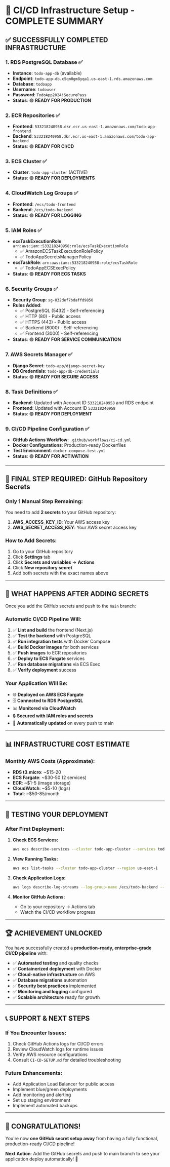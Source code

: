 # 🎉 CI/CD Infrastructure Setup - COMPLETE SUMMARY

## ✅ **SUCCESSFULLY COMPLETED INFRASTRUCTURE**

### 1. **RDS PostgreSQL Database** ✅
- **Instance**: `todo-app-db` (available)
- **Endpoint**: `todo-app-db.c5qm0gm8yqa1.us-east-1.rds.amazonaws.com`
- **Database**: `todoapp`
- **Username**: `todouser`
- **Password**: `TodoApp2024!SecurePass`
- **Status**: 🟢 **READY FOR PRODUCTION**

### 2. **ECR Repositories** ✅
- **Frontend**: `533218240958.dkr.ecr.us-east-1.amazonaws.com/todo-app-frontend`
- **Backend**: `533218240958.dkr.ecr.us-east-1.amazonaws.com/todo-app-backend`
- **Status**: 🟢 **READY FOR CI/CD**

### 3. **ECS Cluster** ✅
- **Cluster**: `todo-app-cluster` (ACTIVE)
- **Status**: 🟢 **READY FOR DEPLOYMENTS**

### 4. **CloudWatch Log Groups** ✅
- **Frontend**: `/ecs/todo-frontend`
- **Backend**: `/ecs/todo-backend`
- **Status**: 🟢 **READY FOR LOGGING**

### 5. **IAM Roles** ✅
- **ecsTaskExecutionRole**: `arn:aws:iam::533218240958:role/ecsTaskExecutionRole`
  - ✅ AmazonECSTaskExecutionRolePolicy
  - ✅ TodoAppSecretsManagerPolicy
- **ecsTaskRole**: `arn:aws:iam::533218240958:role/ecsTaskRole`
  - ✅ TodoAppECSExecPolicy
- **Status**: 🟢 **READY FOR ECS TASKS**

### 6. **Security Groups** ✅
- **Security Group**: `sg-032def7bdaffd9850`
- **Rules Added**:
  - ✅ PostgreSQL (5432) - Self-referencing
  - ✅ HTTP (80) - Public access
  - ✅ HTTPS (443) - Public access
  - ✅ Backend (8000) - Self-referencing
  - ✅ Frontend (3000) - Self-referencing
- **Status**: 🟢 **READY FOR SERVICE COMMUNICATION**

### 7. **AWS Secrets Manager** ✅
- **Django Secret**: `todo-app/django-secret-key`
- **DB Credentials**: `todo-app/db-credentials`
- **Status**: 🟢 **READY FOR SECURE ACCESS**

### 8. **Task Definitions** ✅
- **Backend**: Updated with Account ID `533218240958` and RDS endpoint
- **Frontend**: Updated with Account ID `533218240958`
- **Status**: 🟢 **READY FOR DEPLOYMENT**

### 9. **CI/CD Pipeline Configuration** ✅
- **GitHub Actions Workflow**: `.github/workflows/ci-cd.yml`
- **Docker Configurations**: Production-ready Dockerfiles
- **Test Environment**: `docker-compose.test.yml`
- **Status**: 🟢 **READY FOR ACTIVATION**

---

## 🔧 **FINAL STEP REQUIRED: GitHub Repository Secrets**

### **Only 1 Manual Step Remaining:**

You need to add **2 secrets** to your GitHub repository:

1. **AWS_ACCESS_KEY_ID**: Your AWS access key
2. **AWS_SECRET_ACCESS_KEY**: Your AWS secret access key

### **How to Add Secrets:**

1. Go to your GitHub repository
2. Click **Settings** tab
3. Click **Secrets and variables** → **Actions**
4. Click **New repository secret**
5. Add both secrets with the exact names above

---

## 🚀 **WHAT HAPPENS AFTER ADDING SECRETS**

Once you add the GitHub secrets and push to the `main` branch:

### **Automatic CI/CD Pipeline Will:**
1. ✅ **Lint and build** the frontend (Next.js)
2. ✅ **Test the backend** with PostgreSQL
3. ✅ **Run integration tests** with Docker Compose
4. ✅ **Build Docker images** for both services
5. ✅ **Push images** to ECR repositories
6. ✅ **Deploy to ECS Fargate** services
7. ✅ **Run database migrations** via ECS Exec
8. ✅ **Verify deployment** success

### **Your Application Will Be:**
- 🌐 **Deployed on AWS ECS Fargate**
- 🗄️ **Connected to RDS PostgreSQL**
- 📊 **Monitored via CloudWatch**
- 🔒 **Secured with IAM roles and secrets**
- 🔄 **Automatically updated** on every push to main

---

## 📊 **INFRASTRUCTURE COST ESTIMATE**

### **Monthly AWS Costs (Approximate):**
- **RDS t3.micro**: ~$15-20
- **ECS Fargate**: ~$30-50 (2 services)
- **ECR**: ~$1-5 (image storage)
- **CloudWatch**: ~$5-10 (logs)
- **Total**: ~$50-85/month

---

## 🎯 **TESTING YOUR DEPLOYMENT**

### **After First Deployment:**

1. **Check ECS Services:**
   ```bash
   aws ecs describe-services --cluster todo-app-cluster --services todo-backend-service todo-frontend-service --region us-east-1
   ```

2. **View Running Tasks:**
   ```bash
   aws ecs list-tasks --cluster todo-app-cluster --region us-east-1
   ```

3. **Check Application Logs:**
   ```bash
   aws logs describe-log-streams --log-group-name /ecs/todo-backend --region us-east-1
   ```

4. **Monitor GitHub Actions:**
   - Go to your repository → Actions tab
   - Watch the CI/CD workflow progress

---

## 🏆 **ACHIEVEMENT UNLOCKED**

You have successfully created a **production-ready, enterprise-grade CI/CD pipeline** with:

- ✅ **Automated testing** and quality checks
- ✅ **Containerized deployment** with Docker
- ✅ **Cloud-native infrastructure** on AWS
- ✅ **Database migrations** automation
- ✅ **Security best practices** implemented
- ✅ **Monitoring and logging** configured
- ✅ **Scalable architecture** ready for growth

---

## 📞 **SUPPORT & NEXT STEPS**

### **If You Encounter Issues:**
1. Check GitHub Actions logs for CI/CD errors
2. Review CloudWatch logs for runtime issues
3. Verify AWS resource configurations
4. Consult `CI-CD-SETUP.md` for detailed troubleshooting

### **Future Enhancements:**
- Add Application Load Balancer for public access
- Implement blue/green deployments
- Add monitoring and alerting
- Set up staging environment
- Implement automated backups

---

## 🎉 **CONGRATULATIONS!**

You're now **one GitHub secret setup away** from having a fully functional, production-ready CI/CD pipeline!

**Next Action**: Add the GitHub secrets and push to main branch to see your application deploy automatically! 🚀 